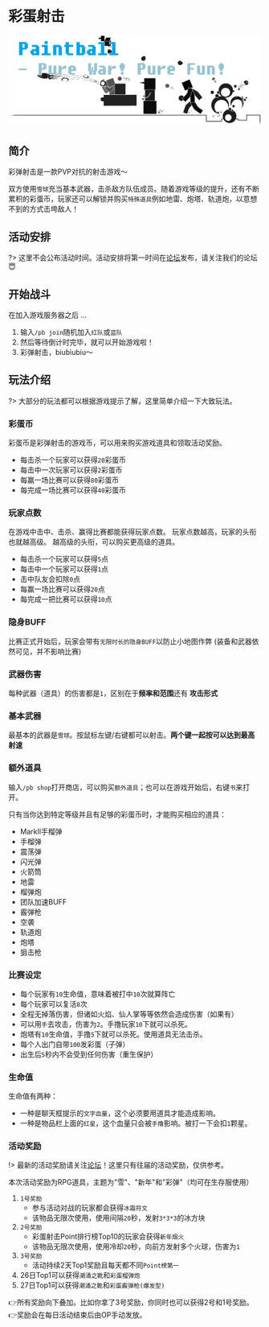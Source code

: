 # 彩蛋射击

![彩蛋射击封面](../assets/images/games/pb-header.png)

## 简介

彩弹射击是一款PVP对抗的射击游戏～

双方使用`雪球`充当基本武器，击杀敌方队伍成员。随着游戏等级的提升，还有不断累积的彩蛋币，玩家还可以解锁并购买`特殊道具`例如地雷、炮塔、轨道炮，以意想不到的方式击垮敌人！

## 活动安排

?> 这里不会公布活动时间。活动安排将第一时间在[论坛][bbs]发布，请关注我们的论坛😇

## 开始战斗

在加入游戏服务器之后 ...

1. 输入`/pb join`随机加入`红队`或`蓝队`
2. 然后等待倒计时完毕，就可以开始游戏啦！
3. 彩弹射击，biubiubiu～

## 玩法介绍

?> 大部分的玩法都可以根据游戏提示了解，这里简单介绍一下大致玩法。

### 彩蛋币

彩蛋币是彩弹射击的游戏币，可以用来购买游戏道具和领取活动奖励。

- 每击杀一个玩家可以获得`20`彩蛋币
- 每击中一次玩家可以获得`2`彩蛋币
- 每赢一场比赛可以获得`80`彩蛋币
- 每完成一场比赛可以获得`40`彩蛋币

### 玩家点数

在游戏中击中、击杀、赢得比赛都能获得玩家点数。
玩家点数越高，玩家的头衔也就越高级。
越高级的头衔，可以购买更高级的道具。

- 每击杀一个玩家可以获得`5`点
- 每击中一个玩家可以获得`1`点
- 击中队友会扣除`0`点
- 每赢一场比赛可以获得`20`点
- 每完成一把比赛可以获得`10`点

### 隐身BUFF

比赛正式开始后，玩家会带有`无限时长的隐身BUFF`以防止小地图作弊 (装备和武器依然可见，并不影响比赛)

### 武器伤害

每种武器（道具）的伤害都是`1`，区别在于**频率和范围**还有 **攻击形式**

### 基本武器

最基本的武器是`雪球`。按鼠标左键/右键都可以射击。**两个键一起按可以达到最高射速**

### 额外道具

输入`/pb shop`打开商店，可以购买`额外道具`；也可以在游戏开始后，右键`书`来打开。

只有当你达到特定等级并且有足够的彩蛋币时，才能购买相应的道具：

- MarkII手榴弹
- 手榴弹
- 震荡弹
- 闪光弹
- 火箭筒
- 地雷
- 榴弹炮
- 团队加速BUFF
- 霰弹枪
- 空袭
- 轨道炮
- 炮塔
- 狙击枪

### 比赛设定

- 每个玩家有`10`生命值，意味着被打中`10`次就算阵亡
- 每个玩家可以复活`8`次
- 全程无掉落伤害，但诸如火焰、仙人掌等等依然会造成伤害（如果有）
- 可以用`手`去攻击，伤害为`2`。手撸玩家`10`下就可以杀死。
- 炮塔有`10`生命值，手撸`5`下就可以杀死。使用道具无法击杀。
- 每个人出门自带`100`发彩蛋（子弹）
- 出生后`5`秒内不会受到任何伤害（重生保护）

### 生命值

生命值有两种：

- 一种是聊天框提示的`文字血量`，这个必须要用道具才能造成影响。
- 一种是物品栏上面的`红星`，这个血量只会被`手撸`影响。被打一下会扣`1`颗星。

### 活动奖励

!> 最新的活动奖励请关注[论坛][bbs]！这里只有往届的活动奖励，仅供参考。

本次活动奖励为RPG道具，主题为"雪"、"新年"和"彩弹"（均可在生存服使用）

1. `1号奖励`
   - 参与活动对战的玩家都会获得`冰霜符文`
   - 该物品无限次使用，使用间隔`20`秒，发射`3*3*3`的冰方块
2. `2号奖励`
   - 彩蛋射击Point排行榜Top10的玩家会获得`新年烟火`
   - 该物品无限次使用，使用冷却`20`秒，向前方发射多个火球，伤害为`1`
3. `3号奖励`
   - 活动持续2天Top1奖励且每天都不同`Point榜第一`
4. 26日Top1可以获得`潮涌之靴`和`彩蛋榴弹炮`
5. 27日Top1可以获得`潮涌之靴`和`彩蛋霰弹枪(爆发型)`

👉所有奖励向下叠加。比如你拿了3号奖励，你同时也可以获得2号和1号奖励。  
👉奖励会在每日活动结束后由OP手动发放。

[bbs]: https://bbs.mimaru.me
